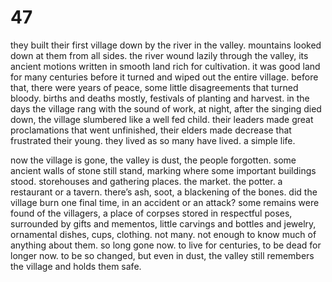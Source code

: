 # 47

they built their first village down by the river in the valley. mountains looked down at them from all sides. the river wound lazily through the valley, its ancient motions written in smooth land rich for cultivation. it was good land for many centuries before it turned and wiped out the entire village. before that, there were years of peace, some little disagreements that turned bloody. births and deaths mostly, festivals of planting and harvest. in the days the village rang with the sound of work, at night, after the singing died down, the village slumbered like a well fed child. their leaders made great proclamations that went unfinished, their elders made decrease that frustrated their young. they lived as so many have lived. a simple life.

now the village is gone, the valley is dust, the people forgotten. some ancient walls of stone still stand, marking where some important buildings stood. storehouses and gathering places. the market. the potter. a restaurant or a tavern. there’s ash, soot, a blackening of the bones. did the village burn one final time, in an accident or an attack? some remains were found of the villagers, a place of corpses stored in respectful poses, surrounded by gifts and mementos, little carvings and bottles and jewelry, ornamental dishes, cups, clothing. not many. not enough to know much of anything about them. so long gone now. to live for centuries, to be dead for longer now. to be so changed, but even in dust, the valley still remembers the village and holds them safe.